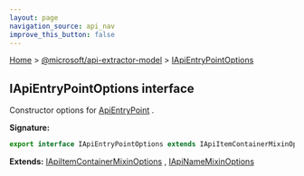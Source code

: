 ```yaml
---
layout: page
navigation_source: api_nav
improve_this_button: false
---
```



[Home](./index.md) &gt; [@microsoft/api-extractor-model](./api-extractor-model.md) &gt; [IApiEntryPointOptions](./api-extractor-model.iapientrypointoptions.md)

## IApiEntryPointOptions interface

Constructor options for [ApiEntryPoint](./api-extractor-model.apientrypoint.md) .

<b>Signature:</b>

```typescript
export interface IApiEntryPointOptions extends IApiItemContainerMixinOptions, IApiNameMixinOptions
```
<b>Extends:</b> [IApiItemContainerMixinOptions](./api-extractor-model.iapiitemcontainermixinoptions.md) , [IApiNameMixinOptions](./api-extractor-model.iapinamemixinoptions.md)
